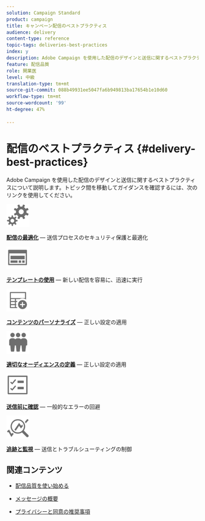 ```yaml
---
solution: Campaign Standard
product: campaign
title: キャンペーン配信のベストプラクティス
audience: delivery
content-type: reference
topic-tags: deliveries-best-practices
index: y
description: Adobe Campaign を使用した配信のデザインと送信に関するベストプラクティスについて説明します。
feature: 配信品質
role: 開業医
level: 中級
translation-type: tm+mt
source-git-commit: 088b49931ee5047fa6b949813ba17654b1e10d60
workflow-type: tm+mt
source-wordcount: '99'
ht-degree: 47%

---
```



# 配信のベストプラクティス {#delivery-best-practices}

Adobe Campaign を使用した配信のデザインと送信に関するベストプラクティスについて説明します。トピック間を移動してガイダンスを確認するには、次のリンクを使用してください。

<img src="assets/do-not-localize/optimize.svg"  width="60px">

**[配信の最適化](optimize-delivery.md)**  — 送信プロセスのセキュリティ保護と最適化

<img src="assets/do-not-localize/design.svg"  width="60px">

**[テンプレートの使用](use-templates.md)**  — 新しい配信を容易に、迅速に実行

<img src="assets/do-not-localize/custom.svg"  width="60px">

**[コンテンツのパーソナライズ](optimize-delivery.md)**  — 正しい設定の適用

<img src="assets/do-not-localize/profiles.svg"  width="60px">

**[適切なオーディエンスの定義](define-the-right-audience.md)**  — 正しい設定の適用

<img src="assets/do-not-localize/start.svg"  width="60px">

**[送信前に確認](check-before-sending.md)**  — 一般的なエラーの回避

<img src="assets/do-not-localize/troubleshoot.svg"  width="60px">

**[追跡と監視](track-and-monitor.md)**  — 送信とトラブルシューティングの制御

## 関連コンテンツ

* [配信品質を使い始める](../../sending/using/about-deliverability.md)

* [メッセージの概要](../../channels/using/get-started-communication-channels.md)

* [プライバシーと同意の推奨事項](../../start/using/privacy.md)

